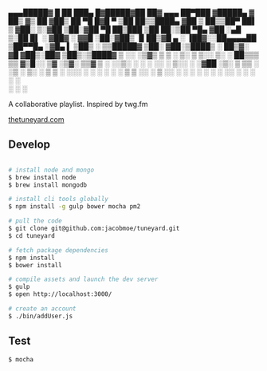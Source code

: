 ▄▄▄█████▓ █    ██  ███▄    █▓█████▓██   ██▓ ▄▄▄       ██▀███  ▓█████▄ 
▓  ██▒ ▓▒ ██  ▓██▒ ██ ▀█   █▓█   ▀ ▒██  ██▒▒████▄    ▓██ ▒ ██▒▒██▀ ██▌
▒ ▓██░ ▒░▓██  ▒██░▓██  ▀█ ██▒███    ▒██ ██░▒██  ▀█▄  ▓██ ░▄█ ▒░██   █▌
░ ▓██▓ ░ ▓▓█  ░██░▓██▒  ▐▌██▒▓█  ▄  ░ ▐██▓░░██▄▄▄▄██ ▒██▀▀█▄  ░▓█▄   ▌
  ▒██▒ ░ ▒▒█████▓ ▒██░   ▓██░▒████▒ ░ ██▒▓░ ▓█   ▓██▒░██▓ ▒██▒░▒████▓ 
  ▒ ░░   ░▒▓▒ ▒ ▒ ░ ▒░   ▒ ▒░░ ▒░ ░  ██▒▒▒  ▒▒   ▓▒█░░ ▒▓ ░▒▓░ ▒▒▓  ▒ 
    ░    ░░▒░ ░ ░ ░ ░░   ░ ▒░░ ░  ░▓██ ░▒░   ▒   ▒▒ ░  ░▒ ░ ▒░ ░ ▒  ▒ 
  ░       ░░░ ░ ░    ░   ░ ░   ░   ▒ ▒ ░░    ░   ▒     ░░   ░  ░ ░  ░ 
            ░              ░   ░  ░░ ░           ░  ░   ░        ░    
                                   ░ ░                         ░      

A collaborative playlist. Inspired by twg.fm

[thetuneyard.com](http://thetuneyard.com)

## Develop

```bash

# install node and mongo
$ brew install node
$ brew install mongodb

# install cli tools globally
$ npm install -g gulp bower mocha pm2

# pull the code
$ git clone git@github.com:jacobmoe/tuneyard.git
$ cd tuneyard

# fetch package dependencies
$ npm install
$ bower install

# compile assets and launch the dev server
$ gulp
$ open http://localhost:3000/

# create an account
$ ./bin/addUser.js
```

## Test

```
$ mocha
```

